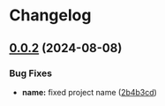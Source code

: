 # Changelog

## [0.0.2](https://github.com/Egoka/egorkas-npm/compare/v0.0.1...v0.0.2) (2024-08-08)


### Bug Fixes

* **name:** fixed project name ([2b4b3cd](https://github.com/Egoka/egorkas-npm/commit/2b4b3cd80c0301131e157cb75f5b62fc55621e17))
